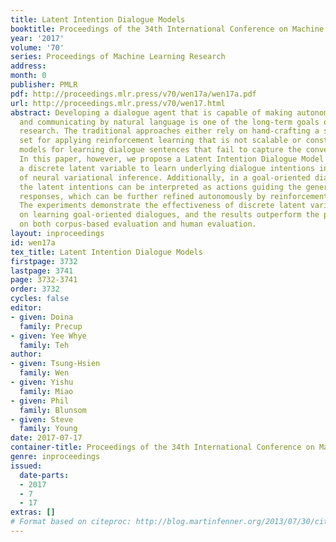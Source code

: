 ```yaml
---
title: Latent Intention Dialogue Models
booktitle: Proceedings of the 34th International Conference on Machine Learning
year: '2017'
volume: '70'
series: Proceedings of Machine Learning Research
address: 
month: 0
publisher: PMLR
pdf: http://proceedings.mlr.press/v70/wen17a/wen17a.pdf
url: http://proceedings.mlr.press/v70/wen17.html
abstract: Developing a dialogue agent that is capable of making autonomous decisions
  and communicating by natural language is one of the long-term goals of machine learning
  research. The traditional approaches either rely on hand-crafting a small state-action
  set for applying reinforcement learning that is not scalable or constructing deterministic
  models for learning dialogue sentences that fail to capture the conversational stochasticity.
  In this paper, however, we propose a Latent Intention Dialogue Model that employs
  a discrete latent variable to learn underlying dialogue intentions in the framework
  of neural variational inference. Additionally, in a goal-oriented dialogue scenario,
  the latent intentions can be interpreted as actions guiding the generation of machine
  responses, which can be further refined autonomously by reinforcement learning.
  The experiments demonstrate the effectiveness of discrete latent variable models
  on learning goal-oriented dialogues, and the results outperform the published benchmarks
  on both corpus-based evaluation and human evaluation.
layout: inproceedings
id: wen17a
tex_title: Latent Intention Dialogue Models
firstpage: 3732
lastpage: 3741
page: 3732-3741
order: 3732
cycles: false
editor:
- given: Doina
  family: Precup
- given: Yee Whye
  family: Teh
author:
- given: Tsung-Hsien
  family: Wen
- given: Yishu
  family: Miao
- given: Phil
  family: Blunsom
- given: Steve
  family: Young
date: 2017-07-17
container-title: Proceedings of the 34th International Conference on Machine Learning
genre: inproceedings
issued:
  date-parts:
  - 2017
  - 7
  - 17
extras: []
# Format based on citeproc: http://blog.martinfenner.org/2013/07/30/citeproc-yaml-for-bibliographies/
---
```

